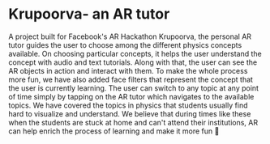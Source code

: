 # Krupoorva- an AR tutor
A project built for Facebook's AR Hackathon
Krupoorva, the personal AR tutor guides the user to choose among the different physics concepts available. On choosing particular concepts, it helps the user understand the concept with audio and text tutorials. Along with that, the user can see the AR objects in action and interact with them. To make the whole process more fun, we have also added face filters that represent the concept that the user is currently learning. The user can switch to any topic at any point of time simply by tapping on the AR tutor which navigates to the available topics. We have covered the topics in physics that students usually find hard to visualize and understand. We believe that during times like these when the students are stuck at home and can't attend their institutions, AR can help enrich the process of learning and make it more fun 🎉
